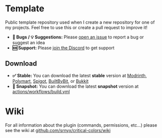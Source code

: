 # Template

Public template repository used when I create a new repository for one of my projects. Feel free to use this or create a pull request to improve it!

- **🐛 Bugs / 💡 Suggestions:** Please [open an issue](https://github.com/srnyx/template/issues/new/choose) to report a bug or suggest an idea
- **🆘 Support:** Please [join the Discord](https://srnyx.xyz/discord) to get support

## Download

- **✅ Stable:** You can download the latest **stable** version at [Modrinth](https://modrinth.com/plugin/template), [Polymart](https://polymart.org/resource/####), [Spigot](https://spigotmc.org/resources/######), [BuiltByBit](https://builtbybit.com/resources/#####), or [Bukkit](https://dev.bukkit.org/projects/template)
- **🚧 Snapshot:** You can download the latest **snapshot** version at [actions/workflows/build.yml](https://github.com/srnyx/template/actions/workflows/build.yml)

# Wiki

For all information about the plugin (commands, permissions, etc...) please see the wiki at [github.com/srnyx/critical-colors/wiki](https://github.com/srnyx/template/wiki)
